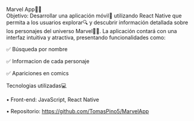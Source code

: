 Marvel App🦸‍♂️
<br/>
Objetivo: Desarrollar una aplicación móvil📱 utilizando React Native que permita a los usuarios explorar🔍 y descubrir información detallada sobre los personajes del universo Marvel🦸‍♂️. La aplicación contará con una interfaz intuitiva y atractiva, presentando funcionalidades como: 

✅ Búsqueda por nombre

✅ Informacion de cada personaje

✅ Apariciones en comics


Tecnologias utilizadas💻

• Front-end: JavaScript, React Native

• Repositorio: https://github.com/TomasPino5/MarvelApp
